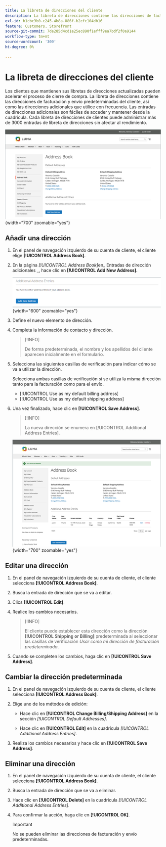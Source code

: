 ```yaml
---
title: La libreta de direcciones del cliente
description: La libreta de direcciones contiene las direcciones de facturación y envío predeterminadas del cliente, así como las direcciones adicionales que utilice con frecuencia.
exl-id: b1cbc3b0-c245-4b8a-886f-b2cfc104db16
feature: Customers, Storefront
source-git-commit: 7de285d4cd1e25ec890f1efff9ea7bdf2f0a9144
workflow-type: tm+mt
source-wordcount: '300'
ht-degree: 0%

---
```


# La libreta de direcciones del cliente

Los clientes que mantienen sus libretas de direcciones actualizadas pueden acelerar el proceso de cierre de compra. La libreta de direcciones contiene las direcciones de facturación y envío predeterminadas del cliente, así como las direcciones adicionales que utilice con frecuencia. Las entradas de direcciones adicionales son fáciles de acceder y mantener desde la cuadrícula. Cada libreta de direcciones de clientes puede administrar más de 3000 entradas de libreta de direcciones sin afectar al rendimiento.

![Libreta de direcciones](assets/customer-account-dashboard-address-book.png){width="700" zoomable="yes"}

## Añadir una dirección

1. En el panel de navegación izquierdo de su cuenta de cliente, el cliente elige **[!UICONTROL Address Book]**.

1. En la página _[!UICONTROL Address Book]_&#x200B;en_ Entradas de dirección adicionales _, hace clic en **[!UICONTROL Add New Address]**.

   ![Agregar nueva dirección](assets/add-new-address.png){width="600" zoomable="yes"}

1. Define el nuevo elemento de dirección.

1. Completa la información de contacto y dirección.

   >[!INFO]
   >
   >De forma predeterminada, el nombre y los apellidos del cliente aparecen inicialmente en el formulario.

1. Selecciona las siguientes casillas de verificación para indicar cómo se va a utilizar la dirección.

   Selecciona ambas casillas de verificación si se utiliza la misma dirección tanto para la facturación como para el envío.

   * [!UICONTROL Use as my default billing address]
   * [!UICONTROL Use as my default shipping address]

1. Una vez finalizado, hace clic en **[!UICONTROL Save Address]**.

   >[!INFO]
   >
   >La nueva dirección se enumera en [!UICONTROL Additional Address Entries].

   ![Entradas de dirección adicionales](assets/customer-account-dashboard-address-saved.png){width="700" zoomable="yes"}

## Editar una dirección

1. En el panel de navegación izquierdo de su cuenta de cliente, el cliente selecciona **[!UICONTROL Address Book]**.

1. Busca la entrada de dirección que se va a editar.

1. Clics **[!UICONTROL Edit]**.

1. Realice los cambios necesarios.

   >[!INFO]
   >
   >El cliente puede establecer esta dirección como la dirección **[!UICONTROL Shipping or Billing]** predeterminada al seleccionar las casillas de verificación _Usar como mi dirección de facturación predeterminada_.

1. Cuando se completen los cambios, haga clic en **[!UICONTROL Save Address]**.

## Cambiar la dirección predeterminada

1. En el panel de navegación izquierdo de su cuenta de cliente, el cliente selecciona **[!UICONTROL Address Book]**.

1. Elige uno de los métodos de edición:

   * Hace clic en **[!UICONTROL Change Billing/Shipping Address]** en la sección _[!UICONTROL Default Addresses]_.

   * Hace clic en **[!UICONTROL Edit]** en la cuadrícula _[!UICONTROL Additional Address Entries]_.

1. Realiza los cambios necesarios y hace clic en **[!UICONTROL Save Address]**.

## Eliminar una dirección

1. En el panel de navegación izquierdo de su cuenta de cliente, el cliente selecciona **[!UICONTROL Address Book]**.

1. Busca la entrada de dirección que se va a eliminar.

1. Hace clic en **[!UICONTROL Delete]** en la cuadrícula _[!UICONTROL Additional Address Entries]_.

1. Para confirmar la acción, haga clic en **[!UICONTROL OK]**.

   >[!IMPORTANT]
   >
   >No se pueden eliminar las direcciones de facturación y envío predeterminadas.
